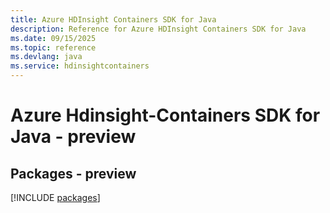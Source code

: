 ```yaml
---
title: Azure HDInsight Containers SDK for Java
description: Reference for Azure HDInsight Containers SDK for Java
ms.date: 09/15/2025
ms.topic: reference
ms.devlang: java
ms.service: hdinsightcontainers
---
```

# Azure Hdinsight-Containers SDK for Java - preview
## Packages - preview
[!INCLUDE [packages](hdinsight-containers-index.md)]